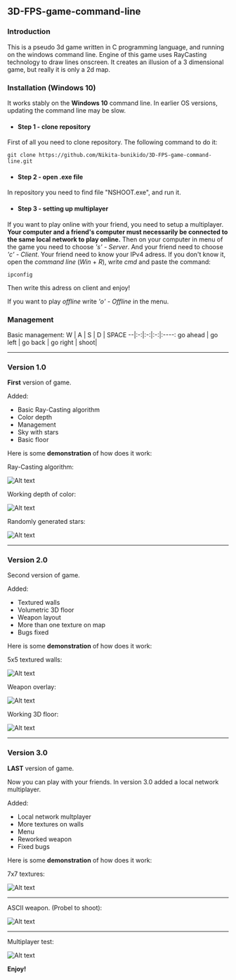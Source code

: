 ## 3D-FPS-game-command-line
### Introduction

This is a pseudo 3d game written in C programming language, and running on the windows command line.
Engine of this game uses RayCasting technology to draw lines onscreen. It creates an illusion of a 3 dimensional game, but really
it is only a 2d map.

### Installation (Windows 10)

It works stably on the __Windows 10__ command line. In earlier OS versions, updating the command line may be slow.

- #### Step 1 - clone repository
First of all you need to clone repository. The following command to do it:

    git clone https://github.com/Nikita-bunikido/3D-FPS-game-command-line.git

- #### Step 2 - open .exe file
In repository you need to find file "NSHOOT.exe",  and run it.

- #### Step 3 - setting up multiplayer
If you want to play online with your friend, you need to setup a multiplayer.
**Your computer and a friend's computer must necessarily be connected to the same local network to play online.** 
Then on your computer in menu of the game you need to choose _'s' - Server_. And your friend need to choose _'c' - Client_. Your friend need to know your IPv4 adress. If you don't know it, open the _command line_ (_Win_ + _R_), write _cmd_ and paste the command:

    ipconfig

Then write this adress on client and enjoy!

If you want to play _offline_ write _'o' - Offline_ in the menu.

### Management

Basic management:
W | A | S | D | SPACE
--|:-:|:-:|:-:|:----:
go ahead | go left | go back | go right | shoot|

---

### Version 1.0

__First__ version of game.

Added:

- Basic Ray-Casting algorithm
- Color depth
- Management
- Sky with stars
- Basic floor

Here is some **demonstration** of how does it work:

Ray-Casting algorithm:

![Alt text](img/1.png "Optional title")

Working depth of color:

![Alt text](img/2.png "Optional title")

Randomly generated stars:

![Alt text](img/3.png "Optional title")

---

### Version 2.0

Second version of game.

Added:

- Textured walls
- Volumetric 3D floor
- Weapon layout
- More than one texture on map
- Bugs fixed

Here is some **demonstration** of how does it work:

5x5 textured walls:

![Alt text](img/7.png "Optional title")

Weapon overlay:

![Alt text](img/6.png "Optional title")

Working 3D floor:

![Alt text](img/5.png "Optional title")

---





### Version 3.0

**LAST** version of game.

Now you can play with your friends. In version 3.0 added a local network multiplayer.

Added:
- Local network multplayer
- More textures on walls
- Menu
- Reworked weapon
- Fixed bugs

Here is some **demonstration** of how does it work:

7x7 textures:

![Alt text](img/8.png "Optional title")

---

ASCII weapon. (Probel to shoot):

![Alt text](img/9.png "Optional title")

---

Multiplayer test:

![Alt text](img/10.png "Optional title")

**Enjoy!**
